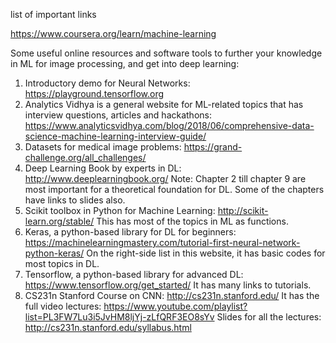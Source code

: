 list of important links


https://www.coursera.org/learn/machine-learning

Some useful online resources and software tools to further your knowledge in ML for image processing, and get into deep learning:

1)	Introductory demo for Neural Networks: https://playground.tensorflow.org 
2)	Analytics Vidhya is a general website for ML-related topics that has interview questions, articles and hackathons: 
https://www.analyticsvidhya.com/blog/2018/06/comprehensive-data-science-machine-learning-interview-guide/
3)	Datasets for medical image problems: https://grand-challenge.org/all_challenges/ 
4)	Deep Learning Book by experts in DL: http://www.deeplearningbook.org/ 
Note: Chapter 2 till chapter 9 are most important for a theoretical foundation for DL. Some of the chapters have links to slides also.
5)	Scikit toolbox in Python for Machine Learning: http://scikit-learn.org/stable/ 
This has most of the topics in ML as functions. 
6)	Keras, a python-based library for DL for beginners: https://machinelearningmastery.com/tutorial-first-neural-network-python-keras/
On the right-side list in this website, it has basic codes for most topics in DL.
7)	Tensorflow, a python-based library for advanced DL: https://www.tensorflow.org/get_started/ 
It has many links to tutorials.
8)	CS231n Stanford Course on CNN: http://cs231n.stanford.edu/ 
It has the full video lectures: https://www.youtube.com/playlist?list=PL3FW7Lu3i5JvHM8ljYj-zLfQRF3EO8sYv
Slides for all the lectures: http://cs231n.stanford.edu/syllabus.html

